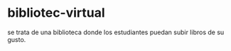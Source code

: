 # bibliotec-virtual
se trata de una biblioteca donde los estudiantes puedan subir libros de su gusto.
